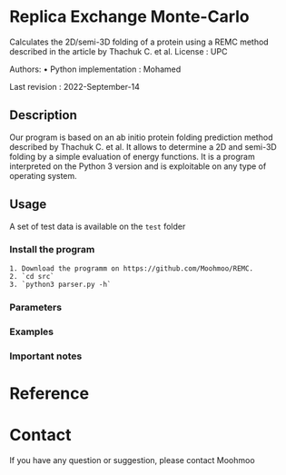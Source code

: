 # Replica Exchange Monte-Carlo
Calculates the 2D/semi-3D folding of a protein using a REMC method described in the article by Thachuk C. et al.
License : UPC

Authors:
    • Python implementation : Mohamed

Last revision : 2022-September-14
## Description
Our program is based on an ab initio protein folding prediction method described by Thachuk C. et al.
It allows to determine a 2D and semi-3D folding by a simple evaluation of energy functions. It is a program
interpreted on the Python 3 version and is exploitable on any type of operating system.
## Usage
A set of test data is available on the `test` folder
### Install the program
    1. Download the programm on https://github.com/Moohmoo/REMC.
    2. `cd src`
    3. `python3 parser.py -h`
### Parameters

### Examples

### Important notes

# Reference

# Contact

If you have any question or suggestion, please contact Moohmoo
